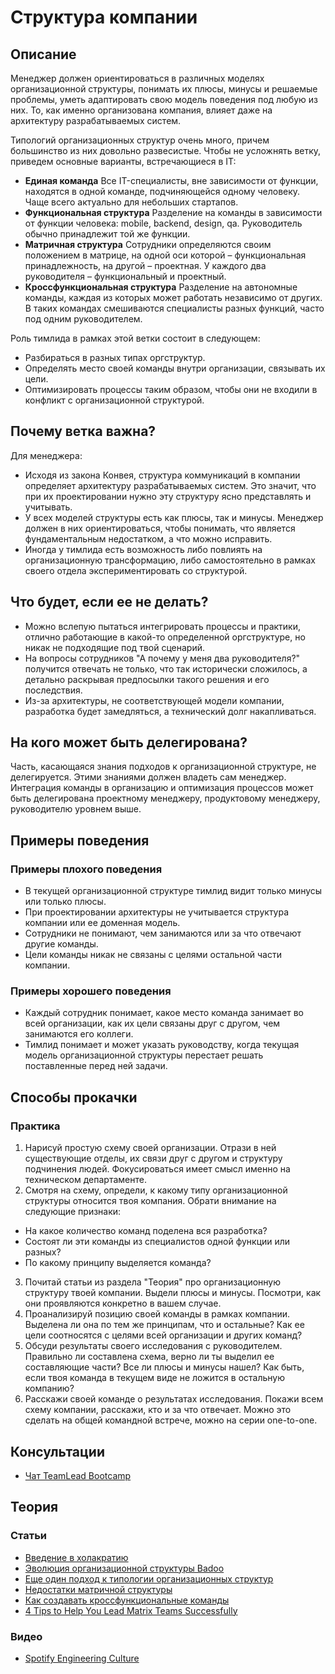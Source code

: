 # Структура компании
## Описание 
Менеджер должен ориентироваться в различных моделях организационной структуры, понимать их плюсы, минусы и решаемые проблемы, уметь адаптировать свою модель поведения под любую из них. То, как именно организована компания, влияет даже на архитектуру разрабатываемых систем.

Типологий организационных структур очень много, причем большинство из них довольно развесистые. Чтобы не усложнять ветку, приведем основные варианты, встречающиеся в IT:
- **Единая команда**
  Все IT-специалисты, вне зависимости от функции, находятся в одной команде, подчиняющейся одному человеку. Чаще всего актуально для небольших стартапов.
- **Функциональная структура**
  Разделение на команды в зависимости от функции человека: mobile, backend, design, qa. Руководитель обычно принадлежит той же функции.
- **Матричная структура**
  Сотрудники определяются своим положением в матрице, на одной оси которой – функциональная принадлежность, на другой – проектная. У каждого два руководителя – функциональный и проектный.
- **Кроссфункциональная структура**
  Разделение на автономные команды, каждая из которых может работать независимо от других. В таких командах смешиваются специалисты разных функций, часто под одним руководителем.

Роль тимлида в рамках этой ветки состоит в следующем:
- Разбираться в разных типах оргструктур.
- Определять место своей команды внутри организации, связывать их цели.
- Оптимизировать процессы таким образом, чтобы они не входили в конфликт с организационной структурой.

## Почему ветка важна?
Для менеджера:
- Исходя из закона Конвея, структура коммуникаций в компании определяет архитектуру разрабатываемых систем. Это значит, что при их проектировании нужно эту структуру ясно представлять и учитывать.
- У всех моделей структуры есть как плюсы, так и минусы. Менеджер должен в них ориентироваться, чтобы понимать, что является фундаментальным недостатком, а что можно исправить.
- Иногда у тимлида есть возможность либо повлиять на организационную трансформацию, либо самостоятельно в рамках своего отдела экспериментировать со структурой.

## Что будет, если ее не делать?
- Можно вслепую пытаться интегрировать процессы и практики, отлично работающие в какой-то определенной оргструктуре, но никак не подходящие под твой сценарий.
- На вопросы сотрудников "А почему у меня два руководителя?" получится отвечать не только, что так исторически сложилось, а детально раскрывая предпосылки такого решения и его последствия.
- Из-за архитектуры, не соответствующей модели компании, разработка будет замедляться, а технический долг накапливаться.

## На кого может быть делегирована?
Часть, касающаяся знания подходов к организационной структуре, не делегируется. Этими знаниями должен владеть сам менеджер. Интеграция команды в организацию и оптимизация процессов может быть делегирована проектному менеджеру, продуктовому менеджеру, руководителю уровнем выше.

## Примеры поведения
### Примеры плохого поведения
- В текущей организационной структуре тимлид видит только минусы или только плюсы.
- При проектировании архитектуры не учитывается структура компании или ее доменная модель.
- Сотрудники не понимают, чем занимаются или за что отвечают другие команды.
- Цели команды никак не связаны с целями остальной части компании.

### Примеры хорошего поведения
- Каждый сотрудник понимает, какое место команда занимает во всей организации, как их цели связаны друг с другом, чем занимаются его коллеги.
- Тимлид понимает и может указать руководству, когда текущая модель организационной структуры перестает решать поставленные перед ней задачи.

## Способы прокачки
### Практика
1. Нарисуй простую схему своей организации. Отрази в ней существующие отделы, их связи друг с другом и структуру подчинения людей. Фокусироваться имеет смысл именно на техническом департаменте.
2. Смотря на схему, определи, к какому типу организационной структуры относится твоя компания. Обрати внимание на следующие признаки:
  - На какое количество команд поделена вся разработка?
  - Состоят ли эти команды из специалистов одной функции или разных?
  - По какому принципу выделяется команда?
3. Почитай статьи из раздела "Теория" про организационную структуру твоей компании. Выдели плюсы и минусы. Посмотри, как они проявляются конкретно в вашем случае.
4. Проанализируй позицию своей команды в рамках компании. Выделена ли она по тем же принципам, что и остальные? Как ее цели соотносятся с целями всей организации и других команд?
5. Обсуди результаты своего исследования с руководителем. Правильно ли составлена схема, верно ли ты выделил ее составляющие части? Все ли плюсы и минусы нашел? Как быть, если твоя команда в текущем виде не ложится в остальную компанию?
6. Расскажи своей команде о результатах исследования. Покажи всем схему компании, расскажи, кто и за что отвечает. Можно это сделать на общей командной встрече, можно на серии one-to-one.

## Консультации
- [Чат TeamLead Bootcamp](https://t.me/teamlead_bootcamp)

## Теория
### Статьи
- [Введение в холакратию](https://www.holacracy.org/what-is-holacracy)
- [Эволюция организационной структуры Badoo](https://habr.com/ru/company/badoo/blog/358582/)
- [Еще один подход к типологии организационных структур](https://medium.com/the-ready/a-beginner-s-guide-to-org-design-982af0dd7f61)
- [Недостатки матричной структуры](https://medium.com/@lgoncalves1979/why-a-matrix-organisational-structure-will-destroy-your-company-84d934eadcc8)
- [Как создавать кроссфункциональные команды](https://medium.com/the-ready/a-practical-guide-to-cross-functional-work-e94f7f51d41a)
- [4 Tips to Help You Lead Matrix Teams Successfully](https://www.matrixmanagementinstitute.com/blog/4-tips-help-lead-matrix-teams-successfully/)

### Видео
- [Spotify Engineering Culture](https://www.youtube.com/watch?v=fj5y-6AoYfM)
